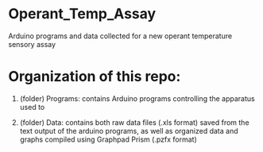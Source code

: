 # Operant_Temp_Assay
 Arduino programs and data collected for a new operant temperature sensory assay

# Organization of this repo:
1) (folder) Programs: contains Arduino programs controlling the apparatus used to 

2) (folder) Data: contains both raw data files (.xls format) saved from the text output of the arduino programs, as well as organized data and graphs compiled using Graphpad Prism (.pzfx format)
